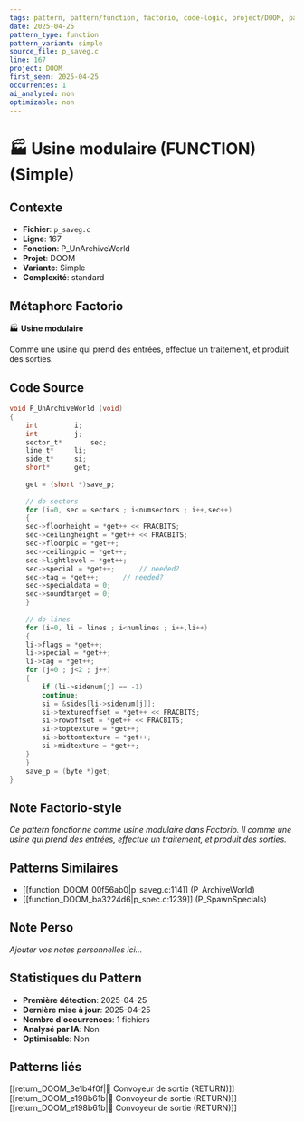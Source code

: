 ```yaml
---
tags: pattern, pattern/function, factorio, code-logic, project/DOOM, pattern/variant/simple
date: 2025-04-25
pattern_type: function
pattern_variant: simple
source_file: p_saveg.c
line: 167
project: DOOM
first_seen: 2025-04-25
occurrences: 1
ai_analyzed: non
optimizable: non
---
```


# 🏭 Usine modulaire (FUNCTION) (Simple)

## Contexte
- **Fichier**: `p_saveg.c`
- **Ligne**: 167
- **Fonction**: P_UnArchiveWorld
- **Projet**: DOOM
- **Variante**: Simple
- **Complexité**: standard

## Métaphore Factorio
🏭 **Usine modulaire**

Comme une usine qui prend des entrées, effectue un traitement, et produit des sorties.

## Code Source
```c
void P_UnArchiveWorld (void)
{
    int			i;
    int			j;
    sector_t*		sec;
    line_t*		li;
    side_t*		si;
    short*		get;
	
    get = (short *)save_p;
    
    // do sectors
    for (i=0, sec = sectors ; i<numsectors ; i++,sec++)
    {
	sec->floorheight = *get++ << FRACBITS;
	sec->ceilingheight = *get++ << FRACBITS;
	sec->floorpic = *get++;
	sec->ceilingpic = *get++;
	sec->lightlevel = *get++;
	sec->special = *get++;		// needed?
	sec->tag = *get++;		// needed?
	sec->specialdata = 0;
	sec->soundtarget = 0;
    }
    
    // do lines
    for (i=0, li = lines ; i<numlines ; i++,li++)
    {
	li->flags = *get++;
	li->special = *get++;
	li->tag = *get++;
	for (j=0 ; j<2 ; j++)
	{
	    if (li->sidenum[j] == -1)
		continue;
	    si = &sides[li->sidenum[j]];
	    si->textureoffset = *get++ << FRACBITS;
	    si->rowoffset = *get++ << FRACBITS;
	    si->toptexture = *get++;
	    si->bottomtexture = *get++;
	    si->midtexture = *get++;
	}
    }
    save_p = (byte *)get;	
}
```

## Note Factorio-style
*Ce pattern fonctionne comme usine modulaire dans Factorio. Il comme une usine qui prend des entrées, effectue un traitement, et produit des sorties.*

## Patterns Similaires
- [[function_DOOM_00f56ab0|p_saveg.c:114]] (P_ArchiveWorld)
- [[function_DOOM_ba3224d6|p_spec.c:1239]] (P_SpawnSpecials)

## Note Perso
*Ajouter vos notes personnelles ici...*

## Statistiques du Pattern
- **Première détection**: 2025-04-25
- **Dernière mise à jour**: 2025-04-25
- **Nombre d'occurrences**: 1 fichiers
- **Analysé par IA**: Non
- **Optimisable**: Non

## Patterns liés
[[return_DOOM_3e1b4f0f|🚚 Convoyeur de sortie (RETURN)]]
[[return_DOOM_e198b61b|🚚 Convoyeur de sortie (RETURN)]]
[[return_DOOM_e198b61b|🚚 Convoyeur de sortie (RETURN)]]
